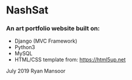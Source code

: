 # NashSat
### An art portfolio website built on:
* Django (MVC Framework)
* Python3
* MySQL
* HTML/CSS template from: https://html5up.net

July 2019
Ryan Mansoor

